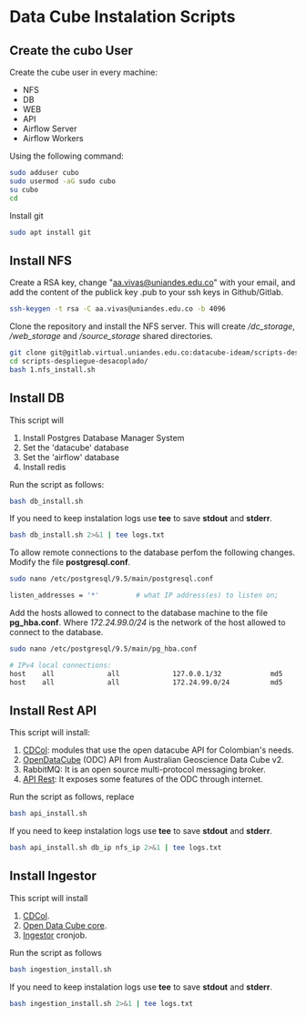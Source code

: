 # Data Cube Instalation Scripts

## Create the cubo User

Create the cube user in every machine:

* NFS
* DB
* WEB
* API
* Airflow Server
* Airflow Workers

Using the following command:

```sh 
sudo adduser cubo
sudo usermod -aG sudo cubo
su cubo
cd
```

Install git

```sh 
sudo apt install git
```

## Install NFS

Create a RSA key, change "aa.vivas@uniandes.edu.co" with your email, and add the content of the publick key .pub to your ssh keys in Github/Gitlab.

```sh 
ssh-keygen -t rsa -C aa.vivas@uniandes.edu.co -b 4096
```

Clone the repository and install the NFS server. This will create */dc_storage*, */web_storage* and */source_storage* shared directories.


```sh 
git clone git@gitlab.virtual.uniandes.edu.co:datacube-ideam/scripts-despliegue-desacoplado.git
cd scripts-despliegue-desacoplado/
bash 1.nfs_install.sh
```

## Install DB

This script will

1. Install Postgres Database Manager System
2. Set the 'datacube' database
3. Set the 'airflow' database
4. Install redis

Run the script as follows:

```sh 
bash db_install.sh
```

If you need to keep instalation logs use **tee** to save **stdout** and **stderr**.

```sh
bash db_install.sh 2>&1 | tee logs.txt
```

To allow remote connections to the database perfom the following changes. Modify the file **postgresql.conf**.

```sh 
sudo nano /etc/postgresql/9.5/main/postgresql.conf

listen_addresses = '*'         # what IP address(es) to listen on;
```

Add the hosts allowed to connect to the database machine to the file **pg_hba.conf**. Where *172.24.99.0/24* is the network of the host allowed to connect to the database.

```sh 
sudo nano /etc/postgresql/9.5/main/pg_hba.conf

# IPv4 local connections:
host    all             all             127.0.0.1/32            md5
host    all             all             172.24.99.0/24          md5
```

## Install Rest API

This script will install:

1. [CDCol](https://gitlab.virtual.uniandes.edu.co/datacube-ideam/CDCol): modules that use the open datacube API for Colombian's needs.
2. [OpenDataCube](https://gitlab.virtual.uniandes.edu.co/datacube-ideam/agdc-v2) (ODC) API from Australian Geoscience Data Cube v2.
3. RabbitMQ: It is an open source multi-protocol messaging broker.
4. [API Rest](https://gitlab.virtual.uniandes.edu.co/datacube-ideam/api-rest): It exposes some features of the ODC through internet.

Run the script as follows, replace

```sh 
bash api_install.sh 
```

If you need to keep instalation logs use **tee** to save **stdout** and **stderr**.

```sh
bash api_install.sh db_ip nfs_ip 2>&1 | tee logs.txt
```

## Install Ingestor

This script will install

1. [CDCol](https://gitlab.virtual.uniandes.edu.co/datacube-ideam/CDCol).
2. [Open Data Cube core](https://github.com/opendatacube/datacube-core.git). 
3. [Ingestor](https://gitlab.virtual.uniandes.edu.co/datacube-ideam/ingestion-scheduler) cronjob. 

Run the script as follows

```sh 
bash ingestion_install.sh
```

If you need to keep instalation logs use **tee** to save **stdout** and **stderr**.

```sh
bash ingestion_install.sh 2>&1 | tee logs.txt
```